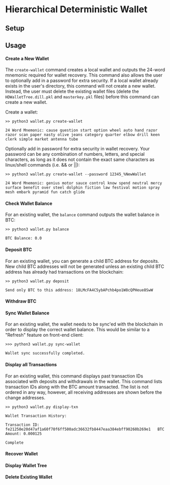 # Hierarchical Deterministic Wallet

## Setup

## Usage

#### Create a New Wallet

The `create-wallet` command creates a local wallet and outputs the 24-word mnemonic required for wallet recovery. This command also allows the user to optionally add in a password for extra security. If a local wallet already exists in the user's directory, this command will not create a new wallet. Instead, the user must delete the existing wallet files (delete the `HDWalletTree.dill.pkl` and `masterkey.pkl` files) before this command can create a new wallet. 

Create a wallet:

```
>> python3 wallet.py create-wallet

24 Word Mnemonic: cause question start option wheel auto hand razor razor scan paper nasty olive jeans category quarter elbow drill keen clerk simple market antenna tube
```

Optionally add in password for extra security in wallet recovery. Your password can be any combination of numbers, letters, and special characters, as long as it does not contain the exact same characters as linux/shell commands (i.e. && or ||):

```
>> python3 wallet.py create-wallet --password 12345_%NewWallet

24 Word Mnemonic: genius motor sauce control know spend neutral mercy surface benefit over steel dolphin fiction law festival motion spray mesh embark pyramid fun catch glide
```

#### Check Wallet Balance

For an existing wallet, the `balance` command outputs the wallet balance in BTC:

```
>> python3 wallet.py balance

BTC Balance: 0.0
```

#### Deposit BTC

For an existing wallet, you can generate a child BTC address for deposits. New child BTC addresses will not be generated unless an existing child BTC address has already had transactions on the blockchain:

```
>> python3 wallet.py deposit

Send only BTC to this address: 18LMcFA4C5ybAPchb4po1W8cQPHeue8SwW
```

#### Withdraw BTC

#### Sync Wallet Balance

For an existing wallet, the wallet needs to be sync'ed with the blockchain in order to display the correct wallet balance. This would be similar to a "Refresh" feature on front-end client:

```
>>> python3 wallet.py sync-wallet

Wallet sync successfully completed.
```

#### Display all Transactions

For an existing wallet, this command displays past transaction IDs associated with deposits and withdrawals in the wallet. This command lists transaction IDs along with the BTC amount transacted. The list is not ordered in any way, however, all receiving addresses are shown before the change addresses. 

```
>> python3 wallet.py display-txn

Wallet Transaction History:

Transaction ID: fe21250e20d47af1a60f70f6ff500adc36632fb8447eaa384ebff90260b269e1   BTC Amount: 0.000125
 
Complete
```

#### Recover Wallet



#### Display Wallet Tree

#### Delete Existing Wallet





